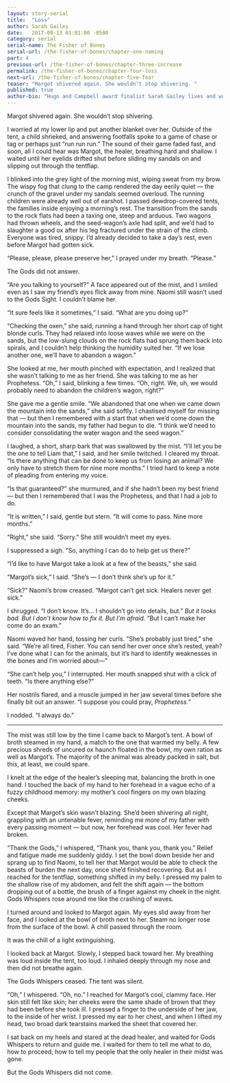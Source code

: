 ```yaml
---
layout: story-serial
title:  "Loss"
author: Sarah Gailey
date:   2017-09-13 01:01:00 -0500
category: serial
serial-name: The Fisher of Bones
serial-url: /the-fisher-of-bones/chapter-one-naming
part: 4
previous-url: /the-fisher-of-bones/chapter-three-increase
permalink: /the-fisher-of-bones/chapter-four-loss
next-url: /the-fisher-of-bones/chapter-five-fear
teaser: "Margot shivered again. She wouldn’t stop shivering. "
published: true
author-bio: "Hugo and Campbell award finalist Sarah Gailey lives and works in beautiful Oakland, California. Her nonfiction has been published by _Mashable_ and the _Boston Globe_, and her fiction has been published internationally. She is a regular contributor for _Tor.com_ and _Barnes & Noble_. You can find links to her work at [www.sarahgailey.com](http://www.sarahgailey.com). She tweets [@gaileyfrey](http://twitter.com/gaileyfrey)."
---
```


Margot shivered again. She wouldn’t stop shivering.

I worried at my lower lip and put another blanket over her. Outside of the tent, a child shrieked, and answering footfalls spoke to a game of chase or tag or perhaps just “run run run.” The sound of their game faded fast, and soon, all I could hear was Margot, the healer, breathing hard and shallow. I waited until her eyelids drifted shut before sliding my sandals on and slipping out through the tentflap.

I blinked into the grey light of the morning mist, wiping sweat from my brow. The wispy fog that clung to the camp rendered the day eerily quiet — the crunch of the gravel under my sandals seemed overloud. The running children were already well out of earshot. I passed dewdrop-covered tents, the families inside enjoying a morning’s rest. The transition from the sands to the rock flats had been a taxing one, steep and arduous. Two wagons had thrown wheels, and the seed-wagon’s axle had split, and we’d had to slaughter a good ox after his leg fractured under the strain of the climb. Everyone was tired, snippy. I’d already decided to take a day’s rest, even before Margot had gotten sick.

“Please, please, please preserve her,” I prayed under my breath. “Please.”

The Gods did not answer.

“Are you talking to yourself?” A face appeared out of the mist, and I smiled even as I saw my friend’s eyes flick away from mine. Naomi still wasn’t used to the Gods Sight. I couldn’t blame her.

“It sure feels like it sometimes,” I said. “What are you doing up?”

“Checking the oxen,” she said, running a hand through her short cap of tight blonde curls. They had relaxed into loose waves while we were on the sands, but the low-slung clouds on the rock flats had sprung them back into spirals, and I couldn’t help thinking the humidity suited her. “If we lose another one, we’ll have to abandon a wagon.”

She looked at me, her mouth pinched with expectation, and I realized that she wasn’t talking to me as her friend. She was talking to me as her Prophetess. “Oh,” I said, blinking a few times. “Oh, right. We, uh, we would probably need to abandon the children’s wagon, right?”

She gave me a gentle smile. “We abandoned that one when we came down the mountain into the sands,” she said softly. I chastised myself for missing that — but then I remembered with a start that when we’d come down the mountain into the sands, my father had begun to die. “I think we’d need to consider consolidating the water wagon and the seed wagon.”

I laughed, a short, sharp bark that was swallowed by the mist. “I’ll let you be the one to tell Liam that,” I said, and her smile twitched. I cleared my throat. “Is there anything that can be done to keep us from losing an animal? We only have to stretch them for nine more months.” I tried hard to keep a note of pleading from entering my voice.

“Is that guaranteed?” she murmured, and if she hadn’t been my best friend — but then I remembered that I was the Prophetess, and that I had a job to do.

“It is written,” I said, gentle but stern. “It will come to pass. Nine more months.”

“Right,” she said. “Sorry.” She still wouldn’t meet my eyes.

I suppressed a sigh. “So, anything I can do to help get us there?”

“I’d like to have Margot take a look at a few of the beasts,” she said.

“Margot’s sick,” I said. “She’s — I don’t think she’s up for it.”

“Sick?” Naomi’s brow creased. “Margot can’t get sick. Healers never get sick.”

I shrugged. “I don’t know. It’s… I shouldn’t go into details, but.” *But it looks bad. But I don’t know how to fix it. But I’m afraid.* “But I can’t make her come do an exam.”

 Naomi waved her hand, tossing her curls. “She’s probably just tired,” she said. “We’re all tired, Fisher. You can send her over once she’s rested, yeah? I’ve done what I can for the animals, but it’s hard to identify weaknesses in the bones and I’m worried about—”

“She can’t help you,” I interrupted. Her mouth snapped shut with a click of teeth. “Is there anything else?”

Her nostrils flared, and a muscle jumped in her jaw several times before she finally bit out an answer. “I suppose you could pray, *Prophetess.*”

I nodded. “I always do.”

----

The mist was still low by the time I came back to Margot’s tent. A bowl of broth steamed in my hand, a match to the one that warmed my belly. A few precious shreds of uncured ox haunch floated in the bowl, my own ration as well as Margot’s. The majority of the animal was already packed in salt, but this, at least, we could spare.

I knelt at the edge of the healer’s sleeping mat, balancing the broth in one hand. I touched the back of my hand to her forehead in a vague echo of a fuzzy childhood memory: my mother’s cool fingers on my own blazing cheeks.

Except that Margot’s skin wasn’t blazing. She’d been shivering all night, grappling with an untenable fever, reminding me more of my father with every passing moment — but now, her forehead was cool. Her fever had broken.

“Thank the Gods,” I whispered, “Thank you, thank you, thank you.” Relief and fatigue made me suddenly giddy. I set the bowl down beside her and sprang up to find Naomi, to tell her that Margot would be able to check the beasts of burden the next day, once she’d finished recovering. But as I reached for the tentflap, something shifted in my belly. I pressed my palm to the shallow rise of my abdomen, and felt the shift again — the bottom dropping out of a bottle, the brush of a finger against my cheek in the night. Gods Whispers rose around me like the crashing of waves.

I turned around and looked to Margot again. My eyes slid away from her face, and I looked at the bowl of broth next to her. Steam no longer rose from the surface of the bowl. A chill passed through the room.

It was the chill of a light extinguishing.

I looked back at Margot. Slowly, I stepped back toward her. My breathing was loud inside the tent, too loud. I inhaled deeply through my nose and then did not breathe again.

The Gods Whispers ceased. The tent was silent.

“Oh,” I whispered. “Oh, no.” I reached for Margot’s cool, clammy face. Her skin still felt like skin; her cheeks were the same shade of brown that they had been before she took ill. I pressed a finger to the underside of her jaw, to the inside of her wrist. I pressed my ear to her chest, and when I lifted my head, two broad dark tearstains marked the sheet that covered her.

I sat back on my heels and stared at the dead healer, and waited for Gods Whispers to return and guide me. I waited for them to tell me what to do, how to proceed, how to tell my people that the only healer in their midst was gone.

But the Gods Whispers did not come.
